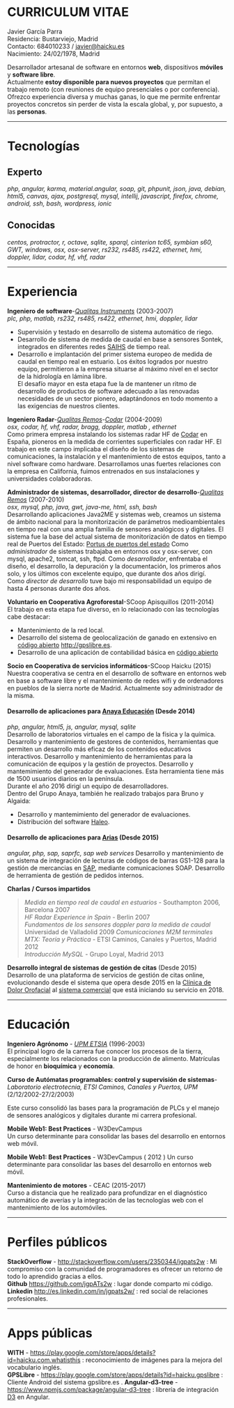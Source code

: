 # CURRICULUM VITAE

Javier García Parra  
Residencia: Bustarviejo, Madrid  
Contacto: 684010233 / javier@haicku.es  
Nacimiento: 24/02/1978, Madrid  

Desarrollador artesanal de software en entornos **web**, dispositivos **móviles** y **software libre**.  
Actualmente **estoy disponible para nuevos proyectos** que permitan el trabajo remoto (con reuniones de equipo presenciales
o por conferencia). Ofrezco experiencia diversa y muchas ganas, lo que me permite enfrentar proyectos concretos sin perder
de vista la escala global, y, por supuesto, a las **personas**.
***
Tecnologías
===========

Experto  
-------  
*php, angular, karma, material.angular, soap, git, phpunit,  json, java, debian, html5, canvas, ajax, postgresql,  mysql, intellij, javascript, firefox, chrome, android, ssh, bash, wordpress, ionic*  

Conocidas
---------
*centos, protractor, r, octave, sqlite, sparql, cinterion tc65, symbian s60, GWT, windows, 
osx, osx-server, rs232, rs485, rs422, ethernet, hmi, doppler, lidar, codar, hf, vhf, radar*

***
Experiencia
===========
**Ingeniero de software**-*[Qualitas Instruments](http://www.qualitasinstruments.com)* (2003-2007)  
*plc, php, matlab, rs232, rs485, rs422, ethernet, hmi, doppler, lidar*  
- Supervisión y testado en desarrollo de sistema automático de riego.
- Desarrollo de sistema de medida de caudal en base a sensores Sontek, integrados en diferentes redes [SAIHS](https://es.wikipedia.org/wiki/Sistema_Autom%C3%A1tico_de_Informaci%C3%B3n_Hidrol%C3%B3gica) de tiempo real.
- Desarrollo e implantación del primer sistema europeo de medida de caudal en tiempo real en estuario.
Los éxitos logrados por nuestro equipo, permitieron a la empresa situarse al máximo nivel en el sector de la hidrología en lámina libre.  
El desafío mayor en esta etapa fue la de mantener un ritmo de desarrollo de productos de software adecuado a las renovadas
 necesidades de un sector pionero, adaptándonos en todo momento a las exigencias de nuestros clientes.

**Ingeniero Radar**-*[Qualitas Remos](http://www.qualitasremos.com)-[Codar](http://codaros.com/)* (2004-2009)  
*osx, codar, hf, vhf, radar, bragg, doppler, matlab , ethernet*  
Como primera empresa instalando los sistemas radar HF de [Codar](http://www.codar.com/) en España, pioneros en la medida de corrientes superficiales con radar HF. El trabajo en este campo implicaba el diseño de los sistemas
de comunicaciones, la instalación y el mantenimiento de estos equipos, tanto a nivel software como hardware. Desarrollamos unas fuertes relaciones con la empresa en California,  fuimos entrenados en sus instalaciones y universidades colaboradoras. 

**Administrador de sistemas, desarrollador, director de desarrollo**-*[Qualitas Remos](http://www.qualitasremos.com)* (2007-2010)  
*osx, mysql, php, java, gwt, java-me, html, ssh, bash*  
Desarrollando aplicaciones Java2ME y sistemas web, creamos un sistema de ámbito nacional para la monitorización de parámetros medioambientales en tiempo real con una amplia familia de sensores analógicos y digitales.  El sistema fue la base del actual sistema de monitorización de datos en tiempo real de Puertos del Estado: [Portus de puertos del estado](https://portus.puertos.es/Portus_RT/?locale=es)
Como *administrador* de sistemas trabajaba en entornos osx y osx-server, con mysql, apache2, tomcat, ssh, ftpd.
Como *desarrollador*, enfrentaba el diseño, el desarrollo, la depuración y la documentación, los primeros años solo, y los últimos
con excelente equipo, que durante dos años dirigí.  
Como *director de desarrollo* tuve bajo mi responsabilidad un equipo de hasta 4 personas durante dos años.

**Voluntario en Cooperativa Agroforestal**-SCoop Apisquillos (2011-2014)  
El trabajo en esta etapa fue diverso, en lo relacionado con las tecnologías cabe destacar:  
+  Mantenimiento de la red local.  
+ Desarrollo del sistema de geolocalización de ganado en extensivo en [código abierto](https://github.com/jgpATs2w/gpslibre-server) <http://gpslibre.es>.  
+ Desarrollo de una aplicación de contabilidad básica en [código abierto](https://github.com/jgpATs2w/contatu) 

**Socio en Cooperativa de servicios informáticos**-SCoop Haicku (2015)  
Nuestra cooperativa se centra en el desarrollo de software en entornos web en base a software libre y el mantenimiento de redes wifi y de ordenadores en pueblos de la sierra norte de Madrid.
Actualmente soy administrador de la misma.


#### Desarrollo de aplicaciones para [Anaya Educación](http://www.anayaeducacion.es) (Desde 2014)  

*php, angular, html5, js, angular, mysql, sqlite*  
Desarrollo de laboratorios virtuales en el campo de la física y la química.
Desarrollo y mantenimiento de gestores de contenidos, herramientas que permiten un desarrollo más eficaz de los contenidos educativos interactivos.
Desarrollo y mantenimiento de herramientas para la comunicación de equipos y la gestión de proyectos.
Desarrollo y mantemimiento del generador de evaluaciones. Esta herramienta tiene más de 1500 usuarios diarios en la península.  
Durante el año 2016 dirigí un equipo de desarrolladores.  
Dentro del Grupo Anaya, también he realizado trabajos para Bruno y Algaida:  
- Desarrollo y mantemimiento del generador de evaluaciones.  
- Distribución del software [Haleo](https://haleo.editorialbruno.es/).  

#### Desarrollo de aplicaciones para [Arias](http://arias.es/)   (Desde 2015)

*angular, php, sap, saprfc, sap web services*
Desarrollo y mantenimiento de un sistema de integración de lecturas de códigos de barras GS1-128 para la gestión de mercancias en [SAP](https://es.wikipedia.org/wiki/SAP_Business_Suite), mediante comunicaciones SOAP.
Desarrollo de herramienta de gestión de pedidos internos.

**Charlas / Cursos impartidos**  
>*Medida en tiempo real de caudal en estuarios* - Southampton 2006, Barcelona 2007  
>*HF Radar Experience in Spain* - Berlin 2007  
>*Fundamentos de los sensores doppler para la medida de caudal*  Universidad de Valladolid 2009
>*Comunicaciones M2M terminales MTX: Teoría y Práctica* - ETSI Caminos, Canales y Puertos, Madrid 2012  
>*Introducción MySQL* - Grupo Loyal, Madrid 2013

**Desarrollo integral de sistemas de gestión de citas** (Desde 2015)  
Desarrollo de una plataforma de servicios de gestión de citas online, evolucionando desde el sistema que opera desde 2015 en la [Clínica de Dolor Orofacial](https://clinicadolororofacial.es/citas/?room=1) al [sistema comercial](https://citame.click/) que está iniciando su servicio en 2018.

***

Educación
=========
**Ingeniero Agrónomo** - *[UPM ETSIA](http://www.etsia.upm.es/portal/site/ETSIAgronomos)* (1996-2003)  
El principal logro de la carrera fue conocer los procesos de la tierra, especialmente los relacionados con la producción
de alimento. Matrículas de honor en **bioquímica** y **economía**.    

**Curso de Autómatas programables: control y supervisión de sistemas**-*Laboratorio electrotecnia, ETSI Caminos, Canales y Puertos, UPM* (2/12/2002-27/2/2003)  

Este curso consolidó las bases para la programación de PLCs y el manejo de sensores analógicos y digitales durante mi carrera profesional.  

**Mobile Web1: Best Practices** - W3DevCampus  
Un curso determinante para consolidar las bases del desarrollo en entornos web móvil.

**Mobile Web1: Best Practices** - W3DevCampus  ( 2012 )
Un curso determinante para consolidar las bases del desarrollo en entornos web móvil.

**Mantenimiento de motores** - CEAC (2015-2017)  
Curso a distancia que he realizado para profundizar en el diagnóstico automático de averías y la integración de las tecnologías web con el mantenimiento de los automóviles.


***
Perfiles públicos
=================
**StackOverflow** - <http://stackoverflow.com/users/2350344/jgpats2w> : Mi compromiso con la comunidad de programadores es ofrecer un retorno de todo lo aprendido gracias a ellos.  
**Github** <https://github.com/jgpATs2w> : lugar donde comparto mi código.  
**Linkedin** <http://es.linkedin.com/in/jgpats2w/> : red social de relaciones profesionales.

***
Apps públicas
=============
**WITH**  - <https://play.google.com/store/apps/details?id=haicku.com.whatisthis> : reconocimiento de imágenes para la mejora del vocabulario inglés.  
**GPSLibre** - <https://play.google.com/store/apps/details?id=haicku.gpslibre> : Cliente Android del sistema gpslibre.es . 
**Angular-d3-tree** - <https://www.npmjs.com/package/angular-d3-tree> : librería de integración [D3](https://d3js.org/) en Angular.  

